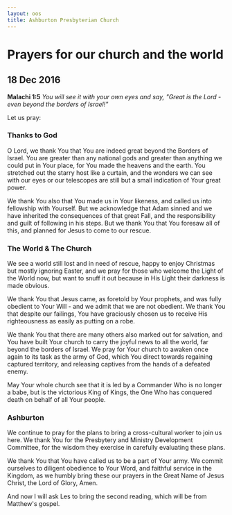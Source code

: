 ```yaml
---
layout: oos
title: Ashburton Presbyterian Church
---
```

# Prayers for our church and the world

## 18 Dec 2016 

__Malachi 1:5__ _You will see it with your own eyes and say, "Great is the Lord - even beyond the borders of Israel!"_

Let us pray:

### Thanks to God
O Lord, we thank You that You are indeed great beyond the Borders of Israel. You are greater than any national gods and greater than anything we could put in Your place, for You made the heavens and the earth. You stretched out the starry host like a curtain, and the wonders we can see with our eyes or our telescopes are still but a small indication of Your great power.

We thank You also that You made us in Your likeness, and called us into fellowship with Yourself. But we acknowledge that Adam sinned and we have inherited the consequences of that great Fall, and the responsibility and guilt of following in his steps. But we thank You that You foresaw all of this, and planned for Jesus to come to our rescue. 

### The World & The Church
We see a world still lost and in need of rescue, happy to enjoy Christmas but mostly ignoring Easter, and we pray for those who welcome the Light of the World now, but want to snuff it out because in His Light their darkness is made obvious.

We thank You that Jesus came, as foretold by Your prophets, and was fully obedient to Your Will - and we admit that we are not obedient. We thank You that despite our failings, You have graciously chosen us to receive His righteousness as easily as putting on a robe. 

We thank You that there are many others also marked out for salvation, and You have built Your church to carry the joyful news to all the world, far beyond the borders of Israel. We pray for Your church to awaken once again to its task as the army of God, which You direct towards regaining captured territory, and releasing captives from the hands of a defeated enemy.

May Your whole church see that it is led by a Commander Who is no longer a babe, but is the victorious King of Kings, the One Who has conquered death on behalf of all Your people.

### Ashburton
We continue to pray for the plans to bring a cross-cultural worker to join us here. We thank You for the Presbytery and Ministry Development Committee, for the wisdom they exercise in carefully evaluating these plans. 

We thank You that You have called us to be a part of Your army. We commit ourselves to diligent obedience to Your Word, and faithful service in the Kingdom, as we humbly bring these our prayers in the Great Name of Jesus Christ, the Lord of Glory, Amen.

And now I will ask Les to bring the second reading, which will be from Matthew's gospel.